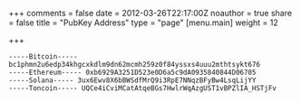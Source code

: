 +++
comments = false
date = 2012-03-26T22:17:00Z
noauthor = true
share = false
title = "PubKey Address"
type = "page"
[menu.main]
weight = 12

+++


    -----Bitcoin----- bc1phmn2u6edp34khgcxkdlm9dn62mcmh259z0f84yssxs4uuu2mthtsykt676
    -----Ethereum----- 0xb6929A3251D523e0D6a5c9dA0935840844D06705
    -----Solana----- 3ux6Ewv8X6bBWSdfMrQ9i3RpE7NNqzBFyBw4LsqLijYY
    -----Toncoin----- UQCe4iCviMCatAtqeBGs7HwlrWqAzgUST1vBPZlIA_HSTjFv

